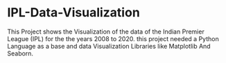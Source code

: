 # IPL-Data-Visualization
This Project shows the Visualization of the data of the Indian Premier League (IPL) for the the years 2008 to 2020. this project needed a Python Language as a base and  data Visualization Libraries like Matplotlib And Seaborn. 
